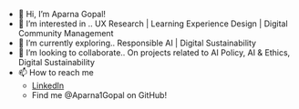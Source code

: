 - 👋 Hi, I’m Aparna Gopal!
- 👀 I’m interested in .. UX Research | Learning Experience Design | Digital Community Management
- 🌱 I’m currently exploring.. Responsible AI | Digital Sustainability
- 💞️ I’m looking to collaborate.. On projects related to AI Policy, AI & Ethics, Digital Sustainability
- 📫 How to reach me
    - [LinkedIn](https://www.linkedin.com/in/aparnagopal/)
    - Find me @Aparna1Gopal on GitHub!

<!---
Aparna1Gopal/Aparna1Gopal is a ✨ special ✨ repository because its `README.md` (this file) appears on your GitHub profile.
You can click the Preview link to take a look at your changes.
--->
